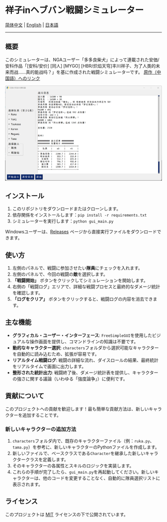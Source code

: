 # 祥子inヘブバン戦闘シミュレーター

[简体中文](./README.md) | [English](./README_en.md) | [日本語](./README_ja.md)

---

## 概要

このシミュレーターは、NGAユーザー「多多良柴犬」によって連載された安価/安科作品「[安科/安价] [同人] [MYGO] [HBR/炽焰天穹]丰川祥子、为了人类的未来而战……真的能战吗？」を基に作成された戦闘シミュレーターです。
[原作（中国語）へのリンク](https://nga.178.com/read.php?tid=41989465)

![スクリーンショット](assets/screenshot_2025060622.png)

## インストール

1. このリポジトリをダウンロードまたはクローンします。
2. 依存関係をインストールします：`pip install -r requirements.txt`
3. シミュレーターを実行します：`python gui_main.py`

Windowsユーザーは、[Releases](https://github.com/fbhou/HBRTGWSimulator/releases) ページから直接実行ファイルをダウンロードできます。

## 使い方

1. 左側のパネルで、戦闘に参加させたい**隊員**にチェックを入れます。
2. 左側のパネルで、今回の戦闘の**敵**を選択します。
3. **「戦闘開始」** ボタンをクリックしてシミュレーションを開始します。
4. 右側の「戦闘ログ」エリアで、詳細な戦闘プロセスと最終的なダメージ統計を確認します。
5. **「ログをクリア」** ボタンをクリックすると、戦闘ログの内容を消去できます。

## 主な機能

- **グラフィカル・ユーザー・インターフェース**: `FreeSimpleGUI`を使用したビジュアルな操作画面を提供し、コマンドラインの知識は不要です。
- **動的なキャラクター選択**: `characters`フォルダから選択可能なキャラクターを自動的に読み込むため、拡張が容易です。
- **リアルタイム戦闘ログ**: 戦闘の詳細な流れ、ダイスロールの結果、最終統計をリアルタイムで画面に出力します。
- **整形された統計出力**: 戦闘終了後、ダメージ統計表を提供し、キャラクターの強さに関する議論（いわゆる「強度論争」）に便利です。

## 貢献について

このプロジェクトへの貢献を歓迎します！最も簡単な貢献方法は、新しいキャラクターを追加することです。

### 新しいキャラクターの追加方法

1. `characters`フォルダ内で、既存のキャラクターファイル（例：`ruka.py`、`tama.py`）を参考に、新しいキャラクターのPythonファイルを作成します。
2. 新しいファイルで、ベースクラスである`Character`を継承した新しいキャラクタークラスを定義します。
3. そのキャラクターの各属性とスキルのロジックを実装します。
4. これらの手順が完了したら、`gui_main.py`を再起動してください。新しいキャラクターは、他のコードを変更することなく、自動的に隊員選択リストに表示されます。

## ライセンス

このプロジェクトは [MIT](LICENSE) ライセンスの下で公開されています。
